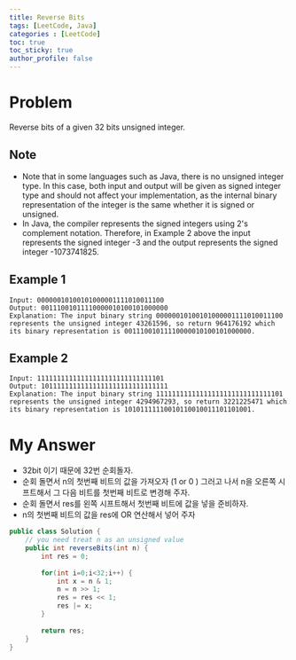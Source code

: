 ```yaml
---
title: Reverse Bits
tags: [LeetCode, Java]
categories : [LeetCode]
toc: true
toc_sticky: true
author_profile: false
---
```


# Problem

Reverse bits of a given 32 bits unsigned integer.

## Note

* Note that in some languages such as Java, there is no unsigned integer type. In this case, both input and output will be given as signed integer type and should not affect your implementation, as the internal binary representation of the integer is the same whether it is signed or unsigned.
* In Java, the compiler represents the signed integers using 2's complement notation. Therefore, in Example 2 above the input represents the signed integer -3 and the output represents the signed integer -1073741825.

## Example 1

```
Input: 00000010100101000001111010011100
Output: 00111001011110000010100101000000
Explanation: The input binary string 00000010100101000001111010011100 represents the unsigned integer 43261596, so return 964176192 which its binary representation is 00111001011110000010100101000000.
```

## Example 2

```
Input: 11111111111111111111111111111101
Output: 10111111111111111111111111111111
Explanation: The input binary string 11111111111111111111111111111101 represents the unsigned integer 4294967293, so return 3221225471 which its binary representation is 10101111110010110010011101101001.
```

# My Answer

* 32bit 이기 때문에 32번 순회돌자.
* 순회 돌면서 n의 첫번째 비트의 값을 가져오자 (1 or 0 ) 그러고 나서 n을 오른쪽 시프트해서 그 다음 비트를 첫번째 비트로 변경해 주자.
* 순회 돌면서 res를 왼쪽 시프트해서 첫번째 비트에 값을 넣을 준비하자.
* n의 첫번째 비트의 값을 res에 OR 연산해서 넣어 주자
  
```java
public class Solution {
    // you need treat n as an unsigned value
    public int reverseBits(int n) {
        int res = 0;
        
        for(int i=0;i<32;i++) {            
            int x = n & 1;            
            n = n >> 1;
            res = res << 1;
            res |= x;
        }
        
        return res;
    }
}
```

